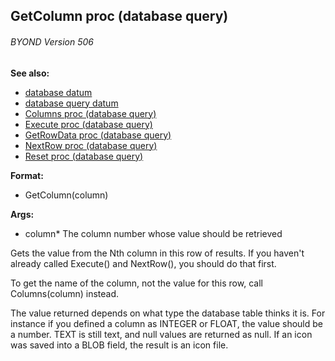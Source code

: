 ## GetColumn proc (database query) 
###### BYOND Version 506
**See also:**
*   [database datum](/database)
*   [database query datum](/database/query)
*   [Columns proc (database query)](/database/query/proc/Columns)
*   [Execute proc (database query)](/database/query/proc/Execute)
*   [GetRowData proc (database query)](/database/query/proc/GetRowData)
*   [NextRow proc (database query)](/database/query/proc/NextRow)
*   [Reset proc (database query)](/database/query/proc/Reset)
<!-- -->
**Format:**
*   GetColumn(column)
<!-- -->
**Args:**
*   column* The column number whose value should be retrieved


Gets the value from the Nth column in this row of results. If
you haven\'t already called Execute() and NextRow(), you should do that
first. 

To get the name of the column, not the value for this
row, call Columns(column) instead. 

The value returned depends
on what type the database table thinks it is. For instance if you
defined a column as INTEGER or FLOAT, the value should be a number. TEXT
is still text, and null values are returned as null. If an icon was
saved into a BLOB field, the result is an icon file.